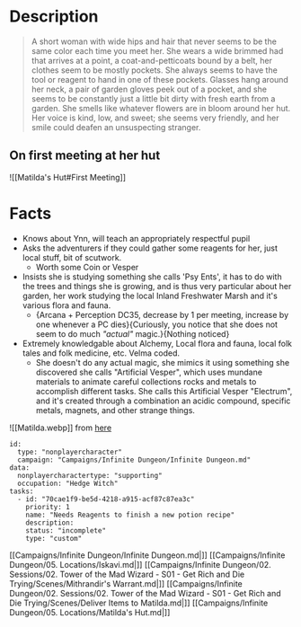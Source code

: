 # Description

> A short woman with wide hips and hair that never seems to be the same color each time you meet her. She wears a wide brimmed had that arrives at a point, a coat-and-petticoats bound by a belt, her clothes seem to be mostly pockets. She always seems to have the tool or reagent to hand in one of these pockets. Glasses hang around her neck, a pair of garden gloves peek out of a pocket, and she seems to be constantly just a little bit dirty with fresh earth from a garden. She smells like whatever flowers are in bloom around her hut. Her voice is kind, low, and sweet; she seems very friendly, and her smile could deafen an unsuspecting stranger.


## On first meeting at her hut
![[Matilda's Hut#First Meeting]]

# Facts

- Knows about Ynn, will teach an appropriately respectful pupil
- Asks the adventurers if they could gather some reagents for her, just local stuff, bit of scutwork.
	- Worth some Coin or Vesper
- Insists she is studying something she calls  'Psy Ents', it has to do with the trees and things she is growing, and is thus very particular about her garden, her work studying the local Inland Freshwater Marsh and it's various flora and fauna. 
	- {Arcana + Perception DC35, decrease by 1 per meeting, increase by one whenever a PC dies}{Curiously, you notice that she does not seem to do much _"actual"_ magic.}{Nothing noticed}
- Extremely knowledgable about Alchemy, Local flora and fauna, local folk tales and folk medicine, etc. Velma coded.
	- She doesn't do any actual magic, she mimics it using something she discovered she calls "Artificial Vesper", which uses mundane materials to animate careful collections rocks and metals to accomplish different tasks. She calls this Artificial Vesper "Electrum", and it's created through a combination an acidic compound, specific metals, magnets, and other strange things.

![[Matilda.webp]]
from [here](https://www.reddit.com/r/ImaginaryWitches/comments/wsg6ho/hedge_witch_portrait_by_elena_barbieri/)


```RpgManager4
id: 
  type: "nonplayercharacter"
  campaign: "Campaigns/Infinite Dungeon/Infinite Dungeon.md"
data: 
  nonplayercharactertype: "supporting"
  occupation: "Hedge Witch"
tasks: 
  - id: "70cae1f9-be5d-4218-a915-acf87c87ea3c"
    priority: 1
    name: "Needs Reagents to finish a new potion recipe"
    description: 
    status: "incomplete"
    type: "custom"
```


[[Campaigns/Infinite Dungeon/Infinite Dungeon.md|]]
[[Campaigns/Infinite Dungeon/05. Locations/Iskavi.md|]]
[[Campaigns/Infinite Dungeon/02. Sessions/02. Tower of the Mad Wizard - S01 - Get Rich and Die Trying/Scenes/Mithrandir's Warrant.md|]]
[[Campaigns/Infinite Dungeon/02. Sessions/02. Tower of the Mad Wizard - S01 - Get Rich and Die Trying/Scenes/Deliver Items to Matilda.md|]]
[[Campaigns/Infinite Dungeon/05. Locations/Matilda's Hut.md|]]